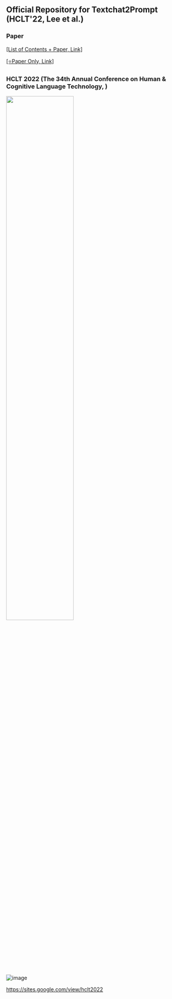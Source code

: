 ## Official Repository for Textchat2Prompt (HCLT'22, Lee et al.)


### Paper


[[List of Contents + Paper, Link]](https://github.com/purang2/prompting-nlp/blob/main/Textchat2Prompt/paper_pdf.pdf)

[[⭐Paper Only, Link]](https://github.com/purang2/prompting-nlp/blob/main/Textchat2Prompt/only_paper_pdf.pdf)


### HCLT 2022 (The 34th Annual Conference on Human & Cognitive Language Technology, )
<img src="https://user-images.githubusercontent.com/46081500/200228084-46850d13-ce07-4d9b-9917-97f5071858e6.jpg"  width="60%" height="60%"/>


![image](https://user-images.githubusercontent.com/46081500/200228615-42d32c8c-4930-463b-97e1-930533355eda.png)


https://sites.google.com/view/hclt2022

